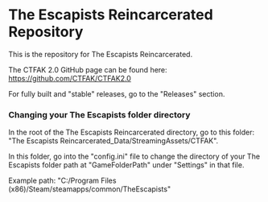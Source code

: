 # The Escapists Reincarcerated Repository

This is the repository for The Escapists Reincarcerated.

The CTFAK 2.0 GitHub page can be found here: https://github.com/CTFAK/CTFAK2.0

For fully built and "stable" releases, go to the "Releases" section.

### Changing your The Escapists folder directory

In the root of the The Escapists Reincarcerated directory, go to this folder: "The Escapists Reincarcerated_Data/StreamingAssets/CTFAK".

In this folder, go into the "config.ini" file to change the directory of your The Escapists folder path at "GameFolderPath" under "Settings" in that file. 

Example path: "C:/Program Files (x86)/Steam/steamapps/common/TheEscapists"
